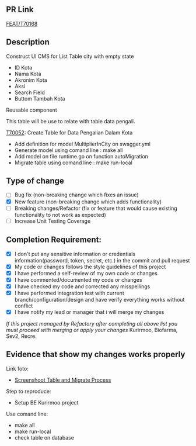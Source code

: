 ## PR Link

[FEAT/T70168](https://refactory.sev-2.com/source/kurirmoo-cms-pre-ip-batch-17/history/feat%252FT70168/)

## Description

Construct UI CMS for List Table city with empty state

- ID Kota
- Nama Kota
- Akronim Kota
- Aksi
- Search Field
- Buttom Tambah Kota

Reusable component

This table will be use to relate with table data pengali.

[T70052](https://refactory.sev-2.com/source/kurirmoo-be-pre-ip-batch-17/history/feat%252FT70052/): Create Table for Data Pengalian Dalam Kota

- Add definition for model MultiplierInCity on swagger.yml
- Generate model using comand line : make all
- Add model on file runtime.go on function autoMigration
- Migrate table using comand line : make run-local

## Type of change

- [ ] Bug fix (non-breaking change which fixes an issue)
- [x] New feature (non-breaking change which adds functionality)
- [ ] Breaking changes/Refactor (fix or feature that would cause existing functionality to not work as expected)
- [ ] Increase Unit Testing Coverage

## Completion Requirement:

- [x] I don't put any sensitive information or credentials information(password, token, secret, etc.) in the commit and pull request
- [x] My code or changes follows the style guidelines of this project
- [x] I have performed a self-review of my own code or changes
- [x] I have commented/documented my code or changes
- [x] I have checked my code and corrected any misspellings
- [x] I have performed integration test with current branch/configuration/design and have verify everything works without conflict
- [x] I have notify my lead or manager that i will merge my changes 

*If this project managed by Refactory after completing all above list you must proceed with merging or apply your changes*
Kurirmoo, Biofarma, Sev2, Recre.

## Evidence that show my changes works properly 

Link foto:
- [Screenshoot Table and Migrate Process](https://drive.google.com/drive/folders/1Q4K9h5A7x8op-0CsrubDleQH-omLy_6-?usp=share_link)

Step to reproduce:
- Setup BE Kurirmoo project

Use comand line:

- make all
- make run-local
- check table on database
